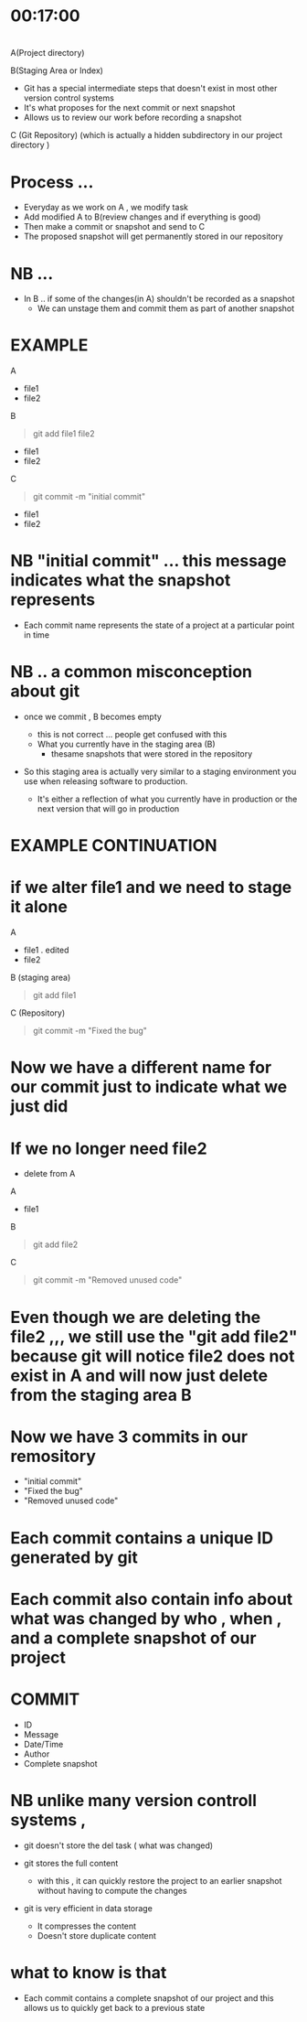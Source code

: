 # 00:17:00

# 
A(Project directory)        


B(Staging Area or Index)
- Git has a special intermediate steps that doesn't exist in most other version control systems   
- It's what proposes for the next commit or next snapshot
- Allows us to review our work before  recording a snapshot

C
(Git Repository)
(which is actually a hidden subdirectory in our project directory )


 # Process ... 
 - Everyday as we work on A , we modify task
 - Add modified A to B(review changes and if everything is good)
 - Then make a commit or snapshot and send to C
 - The proposed snapshot will get permanently stored in our repository

# NB ... 
- In B .. if some of the changes(in A) shouldn't be recorded as  a snapshot
    - We can unstage them and commit them as part of another snapshot

                                            



# EXAMPLE  

A 
- file1
- file2 


B 
>git add file1 file2 
- file1
- file2 


C
>git commit -m  "initial commit"
- file1
- file2 



# NB "initial commit" ... this message indicates what the snapshot represents 
 - Each commit name represents the state of a project at a particular point in time 

# NB .. a common misconception about git 
- once we commit , B becomes empty
    - this is not correct ... people get confused with this 
    - What you currently have in the staging area (B) 
        - thesame snapshots that were stored in the repository

- So this staging area is actually very similar to a staging environment you use when releasing software to production. 
    - It's either a reflection of what you currently have in production  or the next version that will go in production


# EXAMPLE CONTINUATION 

# if we alter file1 and we need to stage it alone 

A 
- file1  . edited 
- file2   

B (staging area)
>git add file1 


C (Repository)
> git commit -m "Fixed the bug" 


# Now we have a different name for our commit just to indicate what we just did 


# If we no longer need file2  
- delete from A 

A 
- file1

B 
>git add file2  

C 
> git commit -m "Removed unused code"  


# Even though we are deleting the file2 ,,, we still use the "git add file2" because git will notice file2 does not exist in A and will now just delete from the staging area B



# Now we have 3 commits in our remository
- "initial commit"
- "Fixed the bug" 
- "Removed unused code"

# Each commit contains a unique ID generated by git
# Each commit also contain info about what was changed by who , when , and a complete snapshot of our project 

# COMMIT 
- ID 
- Message 
- Date/Time 
- Author 
- Complete snapshot 

# NB unlike many version controll systems , 
- git doesn't store the del task ( what was changed)
- git stores the full content
    - with this , it can quickly restore the project to an earlier snapshot without having to compute the changes

- git is very efficient in data storage 
    - It compresses the content 
    - Doesn't store duplicate content



# what to know is that 
- Each commit contains a complete snapshot of our project and this allows us to quickly get back to a previous state


